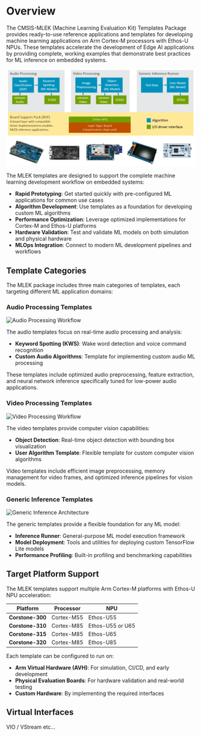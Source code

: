 # Overview

<!-- markdownlint-disable MD013 -->
<!-- markdownlint-disable MD036 -->

The CMSIS-MLEK (Machine Learning Evaluation Kit) Templates Package provides ready-to-use reference applications and templates for developing machine learning applications on Arm Cortex-M processors with Ethos-U NPUs. These templates accelerate the development of Edge AI applications by providing complete, working examples that demonstrate best practices for ML inference on embedded systems.

![MLEK Templates Architecture](images/MLEK-Architecture.png)

The MLEK templates are designed to support the complete machine learning development workflow on embedded systems:

- **Rapid Prototyping**: Get started quickly with pre-configured ML applications for common use cases
- **Algorithm Development**: Use templates as a foundation for developing custom ML algorithms
- **Performance Optimization**: Leverage optimized implementations for Cortex-M and Ethos-U platforms
- **Hardware Validation**: Test and validate ML models on both simulation and physical hardware
- **MLOps Integration**: Connect to modern ML development pipelines and workflows

## Template Categories

The MLEK package includes three main categories of templates, each targeting different ML application domains:

### Audio Processing Templates

![Audio Processing Workflow](images/Audio-Workflow.png)

The audio templates focus on real-time audio processing and analysis:

- **Keyword Spotting (KWS)**: Wake word detection and voice command recognition
- **Custom Audio Algorithms**: Template for implementing custom audio ML processing

These templates include optimized audio preprocessing, feature extraction, and neural network inference specifically tuned for low-power audio applications.

### Video Processing Templates

![Video Processing Workflow](images/Video-Workflow.png)

The video templates provide computer vision capabilities:

- **Object Detection**: Real-time object detection with bounding box visualization
- **User Algorithm Template**: Flexible template for custom computer vision algorithms

Video templates include efficient image preprocessing, memory management for video frames, and optimized inference pipelines for vision models.

### Generic Inference Templates

![Generic Inference Architecture](images/Generic-Inference.png)

The generic templates provide a flexible foundation for any ML model:

- **Inference Runner**: General-purpose ML model execution framework
- **Model Deployment**: Tools and utilities for deploying custom TensorFlow Lite models
- **Performance Profiling**: Built-in profiling and benchmarking capabilities

## Target Platform Support

The MLEK templates support multiple Arm Cortex-M platforms with Ethos-U NPU acceleration:

| Platform | Processor | NPU | 
|----------|-----------|-----|
| **Corstone-300** | Cortex-M55 | Ethos-U55 |
| **Corstone-310** | Cortex-M85 | Ethos-U55 or U65 | 
| **Corstone-315** | Cortex-M85 | Ethos-U65 | 
| **Corstone-320** | Cortex-M85 | Ethos-U85 | 

Each template can be configured to run on:

- **Arm Virtual Hardware (AVH)**: For simulation, CI/CD, and early development
- **Physical Evaluation Boards**: For hardware validation and real-world testing
- **Custom Hardware**: By implementing the required interfaces 

## Virtual Interfaces

VIO / VStream etc... 